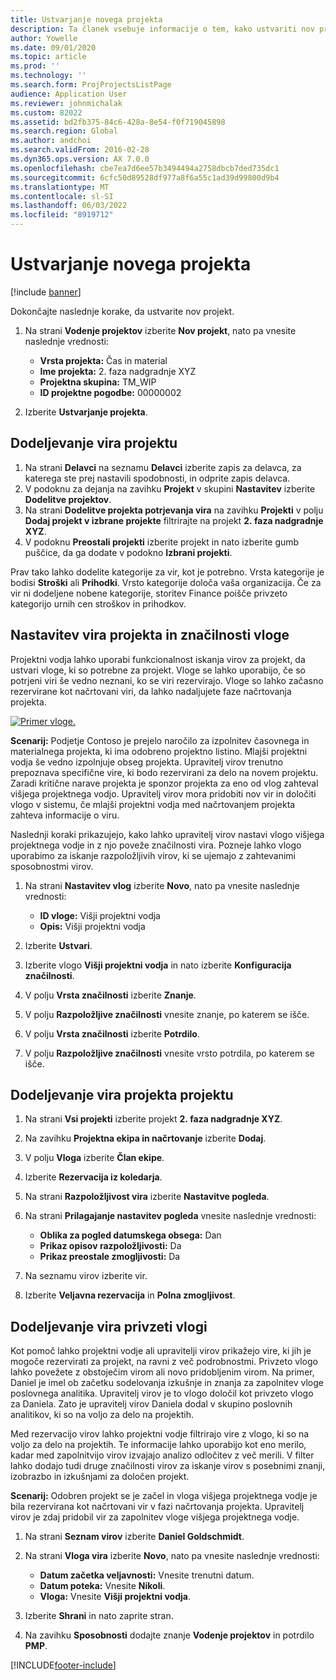 ```yaml
---
title: Ustvarjanje novega projekta
description: Ta članek vsebuje informacije o tem, kako ustvariti nov projekt.
author: Yowelle
ms.date: 09/01/2020
ms.topic: article
ms.prod: ''
ms.technology: ''
ms.search.form: ProjProjectsListPage
audience: Application User
ms.reviewer: johnmichalak
ms.custom: 82022
ms.assetid: bd2fb375-84c6-428a-8e54-f0f719045898
ms.search.region: Global
ms.author: andchoi
ms.search.validFrom: 2016-02-28
ms.dyn365.ops.version: AX 7.0.0
ms.openlocfilehash: cbe7ea7d6ee57b3494494a2758dbcb7ded735dc1
ms.sourcegitcommit: 6cfc50d89528df977a8f6a55c1ad39d99800d9b4
ms.translationtype: MT
ms.contentlocale: sl-SI
ms.lasthandoff: 06/03/2022
ms.locfileid: "8919712"
---
```

# <a name="create-a-new-project"></a>Ustvarjanje novega projekta

[!include [banner](../includes/banner.md)]

Dokončajte naslednje korake, da ustvarite nov projekt.

1. Na strani **Vodenje projektov** izberite **Nov projekt**, nato pa vnesite naslednje vrednosti:

    - **Vrsta projekta:** Čas in material
    - **Ime projekta:** 2. faza nadgradnje XYZ
    - **Projektna skupina:** TM\_WIP
    - **ID projektne pogodbe:** 00000002

2. Izberite **Ustvarjanje projekta**.

## <a name="assign-a-resource-to-a-project"></a>Dodeljevanje vira projektu

1. Na strani **Delavci** na seznamu **Delavci** izberite zapis za delavca, za katerega ste prej nastavili spodobnosti, in odprite zapis delavca.
2. V podoknu za dejanja na zavihku **Projekt** v skupini **Nastavitev** izberite **Dodelitve projektov**.
3. Na strani **Dodelitve projekta potrjevanja vira** na zavihku **Projekti** v polju **Dodaj projekt v izbrane projekte** filtrirajte na projekt **2. faza nadgradnje XYZ**.
4. V podoknu **Preostali projekti** izberite projekt in nato izberite gumb puščice, da ga dodate v podokno **Izbrani projekti**.

Prav tako lahko dodelite kategorije za vir, kot je potrebno. Vrsta kategorije je bodisi **Stroški** ali **Prihodki**. Vrsto kategorije določa vaša organizacija. Če za vir ni dodeljene nobene kategorije, storitev Finance poišče privzeto kategorijo urnih cen stroškov in prihodkov.

## <a name="set-up-project-resource-and-role-characteristics"></a>Nastavitev vira projekta in značilnosti vloge

Projektni vodja lahko uporabi funkcionalnost iskanja virov za projekt, da ustvari vloge, ki so potrebne za projekt. Vloge se lahko uporabijo, če so potrjeni viri še vedno neznani, ko se viri rezervirajo. Vloge so lahko začasno rezervirane kot načrtovani viri, da lahko nadaljujete faze načrtovanja projekta.

[![Primer vloge.](./media/projectresourcing05.jpg)](./media/projectresourcing05.jpg) 

**Scenarij:** Podjetje Contoso je prejelo naročilo za izpolnitev časovnega in materialnega projekta, ki ima odobreno projektno listino. Mlajši projektni vodja še vedno izpolnjuje obseg projekta. Upravitelj virov trenutno prepoznava specifične vire, ki bodo rezervirani za delo na novem projektu. Zaradi kritične narave projekta je sponzor projekta za eno od vlog zahteval višjega projektnega vodjo. Upravitelj virov mora pridobiti nov vir in določiti vlogo v sistemu, če mlajši projektni vodja med načrtovanjem projekta zahteva informacije o viru.

Naslednji koraki prikazujejo, kako lahko upravitelj virov nastavi vlogo višjega projektnega vodje in z njo poveže značilnosti vira. Pozneje lahko vlogo uporabimo za iskanje razpoložljivih virov, ki se ujemajo z zahtevanimi sposobnostmi virov.

1. Na strani **Nastavitev vlog** izberite **Novo**, nato pa vnesite naslednje vrednosti:

    - **ID vloge:** Višji projektni vodja
    - **Opis:** Višji projektni vodja

2. Izberite **Ustvari**.
3. Izberite vlogo **Višji projektni vodja** in nato izberite **Konfiguracija značilnosti**.
4. V polju **Vrsta značilnosti** izberite **Znanje**.
5. V polju **Razpoložljive značilnosti** vnesite znanje, po katerem se išče.
6. V polju **Vrsta značilnosti** izberite **Potrdilo**.
7. V polju **Razpoložljive značilnosti** vnesite vrsto potrdila, po katerem se išče.

## <a name="assign-a-project-resource-to-a-project"></a>Dodeljevanje vira projekta projektu

1. Na strani **Vsi projekti** izberite projekt **2. faza nadgradnje XYZ**.
2. Na zavihku **Projektna ekipa in načrtovanje** izberite **Dodaj**.
3. V polju **Vloga** izberite **Član ekipe**.
4. Izberite **Rezervacija iz koledarja**.
5. Na strani **Razpoložljivost vira** izberite **Nastavitve pogleda**.
6. Na strani **Prilagajanje nastavitev pogleda** vnesite naslednje vrednosti:

    - **Oblika za pogled datumskega obsega:** Dan
    - **Prikaz opisov razpoložljivosti:** Da
    - **Prikaz preostale zmogljivosti:** Da

7. Na seznamu virov izberite vir.
8. Izberite **Veljavna rezervacija** in **Polna zmogljivost**.

## <a name="assign-a-resource-to-a-default-role"></a>Dodeljevanje vira privzeti vlogi

Kot pomoč lahko projektni vodje ali upravitelji virov prikažejo vire, ki jih je mogoče rezervirati za projekt, na ravni z več podrobnostmi. Privzeto vlogo lahko povežete z obstoječim virom ali novo pridobljenim virom. Na primer, Daniel je imel ob začetku sodelovanja izkušnje in znanja za zapolnitev vloge poslovnega analitika. Upravitelj virov je to vlogo določil kot privzeto vlogo za Daniela. Zato je upravitelj virov Daniela dodal v skupino poslovnih analitikov, ki so na voljo za delo na projektih.

Med rezervacijo virov lahko projektni vodje filtrirajo vire z vlogo, ki so na voljo za delo na projektih. Te informacije lahko uporabijo kot eno merilo, kadar med zapolnitvijo virov izvajajo analizo odločitev z več merili. V filter lahko dodajo tudi druge značilnosti virov za iskanje virov s posebnimi znanji, izobrazbo in izkušnjami za določen projekt.

**Scenarij:** Odobren projekt se je začel in vloga višjega projektnega vodje je bila rezervirana kot načrtovani vir v fazi načrtovanja projekta. Upravitelj virov je zdaj pridobil vir za zapolnitev vloge višjega projektnega vodje.

1. Na strani **Seznam virov** izberite **Daniel Goldschmidt**.
2. Na strani **Vloga vira** izberite **Novo**, nato pa vnesite naslednje vrednosti:

    - **Datum začetka veljavnosti:** Vnesite trenutni datum.
    - **Datum poteka:** Vnesite **Nikoli**.
    - **Vloga:** Vnesite **Višji projektni vodja**.

3. Izberite **Shrani** in nato zaprite stran.
4. Na zavihku **Sposobnosti** dodajte znanje **Vodenje projektov** in potrdilo **PMP**.


[!INCLUDE[footer-include](../includes/footer-banner.md)]